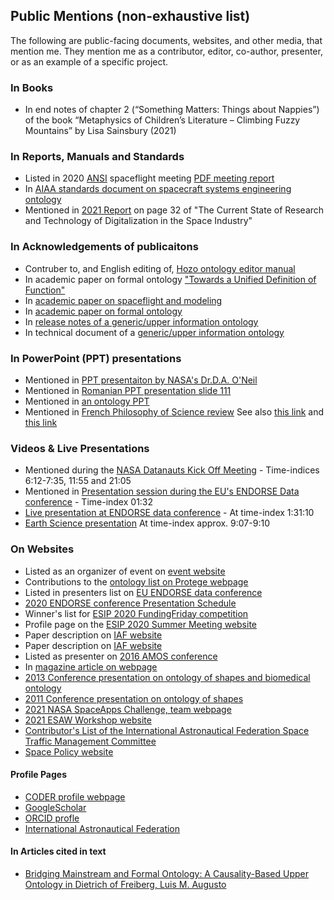 ## Public Mentions (non-exhaustive list)
The following are public-facing documents, websites, and other media, that mention me. They mention me as a contributor, editor, co-author, presenter, or as an example of a specific project.

### In Books
- In end notes of chapter 2 (“Something Matters: Things about Nappies”) of the book “Metaphysics of Children’s Literature – Climbing Fuzzy Mountains” by Lisa Sainsbury (2021)

### In Reports, Manuals and Standards 
- Listed in 2020 [ANSI](https://ansi.org/) spaceflight meeting [PDF meeting report](https://share.ansi.org/Shared%20Documents/Standards%20Activities/Commercial%20Space%20Industry/December%207%2C%202020%20ANSI%20Informational%20Meeting%20-%20Standardization%20and%20the%20Commercial%20Space%20Industry/ANSI_Commercial_Space_Industry_Meeting_Report_120720.pdf)
- In [AIAA standards document on spacecraft systems engineering ontology](https://arc.aiaa.org/doi/book/10.2514/4.106286)
- Mentioned in [2021 Report](https://elib.dlr.de/141454/1/B%C3%B6ning_TheCurrent.pdf) on page 32 of "The Current State of Research and Technology of Digitalization in the Space Industry" 

### In Acknowledgements of publicaitons
- Contruber to, and English editing of, [Hozo ontology editor manual](http://www.hozo.jp/)
- In academic paper on formal ontology ["Towards a Unified Definition of Function"](https://books.google.com/books?id=dNvvAgAAQBAJ&pg=PA116&lpg=PA116&dq=robert+rovetto+ontology&source=bl&ots=YBi9iYB-7B&sig=ACfU3U0FKUCPbwVkflQ9fSHVqamdBQ3PXQ&hl=en&sa=X&ved=2ahUKEwiqvMr81djyAhXjkOAKHZ5jAig4UBDoAXoECAIQAw#v=onepage&q=robert%20rovetto%20ontology&f=false)
- In [academic paper on spaceflight and modeling](https://web.corral.tacc.utexas.edu/MOST/Walls_AMOS_20160915.pdf)
- In [academic paper on formal ontology](http://ontology.buffalo.edu/smith/articles/Material_Entities.pdf)
- In [release notes of a generic/upper information ontology](https://docs.google.com/document/d/1_lKE8kAmFfi12_TBrDs1COMDPXDQGByKJZAaBwW5xVM/edit#!)
- In technical document of a [generic/upper information ontology](https://www.google.com/url?sa=t&rct=j&q=&esrc=s&source=web&cd=&cad=rja&uact=8&ved=2ahUKEwjuwpj60NjyAhWCRDABHQsnDEI4PBAWegQICxAB&url=https%3A%2F%2Fraw.githubusercontent.com%2FBFO-ontology%2FBFO%2Fv2.0%2FBFO2-Reference.docx&usg=AOvVaw2WP7Tmp8UQ5z32VaUb3TKy)

### In PowerPoint (PPT) presentations
- Mentioned in [PPT presentaiton by NASA's Dr.D.A. O'Neil](https://drive.google.com/file/d/0Bz94QYIr9g9FSXNMb1NnUXlWOEk/view?resourcekey=0-US5R4C2c4ogfwSOUfV4aZA)
- Mentioned in [Romanian PPT presentation slide 111](https://profs.info.uaic.ro/~busaco/teach/courses/wade/presentations/web12SemanticWeb-InginerieOntologica-AliniereaOntologiilor_UtilizariPragmatice.pdf)
- Mentioned in [an ontology PPT](https://www.google.com/url?sa=t&rct=j&q=&esrc=s&source=web&cd=&cad=rja&uact=8&ved=2ahUKEwjuwpj60NjyAhWCRDABHQsnDEI4PBAWegQICRAB&url=https%3A%2F%2Fuser.medunigraz.at%2Fstefan.schulz%2Fpresentations%2F2018_Towards_an_ontology_of_religious_belief.pptx&usg=AOvVaw08pUTGzzjZ5tBYrsComwLf)
- Mentioned in [French Philosophy of Science review](https://ojs.uclouvain.be/index.php/latosensu/article/view/3213/2293) See also [this link](https://ojs.uclouvain.be/index.php/latosensu/article/view/3213) and [this link](https://www.google.com/url?sa=t&rct=j&q=&esrc=s&source=web&cd=&cad=rja&uact=8&ved=2ahUKEwiUtdel1djyAhXiSDABHQcDDm44RhAWegQICRAB&url=https%3A%2F%2Fojs.uclouvain.be%2Findex.php%2Flatosensu%2Farticle%2Fdownload%2F3213%2F2293%2F&usg=AOvVaw3yJL4Syauhh_cp3hdKuOB4)

### Videos & Live Presentations
- Mentioned during the [NASA Datanauts Kick Off Meeting](https://www.youtube.com/watch?v=6Fq1M8986yM&feature=youtu.be)  - Time-indices 6:12-7:35, 11:55 and 21:05
- Mentioned in [Presentation session during the EU's ENDORSE Data conference](https://op.europa.eu/en/web/endorse/join-us-live) - Time-index 01:32 
- [Live presentation at ENDORSE data conference](https://www.youtube.com/watch?v=giWHWDfmo7Q) - At time-index 1:31:10
- [Earth Science presentation](https://www.youtube.com/watch?v=uTOMYRPQtrs) At time-index approx. 9:07-9:10

### On Websites
- Listed as an organizer of event on [event website](https://esao2021.inf.unibz.it/)
- Contributions to the [ontology list on Protege webpage](https://protegewiki.stanford.edu/wiki/Protege_Ontology_Library)
- Listed in presenters list on [EU ENDORSE data conference](https://op.europa.eu/en/web/endorse/speakers-corner) 
- [2020 ENDORSE conference Presentation Schedule](https://op.europa.eu/documents/7525478/7870420/Day3.pdf/98d3b077-ad3a-bbde-77a6-9e0c8f5d540f?t=1611672836710&text-align:%20right;download=tr)
- Winner's list for [ESIP 2020 FundingFriday competition](https://wiki.esipfed.org/FUNding_Friday_Projects)
- Profile page on the [ESIP 2020 Summer Meeting website](https://2020esipsummermeeting.sched.com/robertrovetto)
- Paper description on [IAF website](https://iafastro.directory/iac/paper/id/40148/summary/) 
- Paper description on [IAF website](https://iafastro.directory/iac/archive/browse/IAC-17/D5/2/40147/)
- Listed as presenter on [2016 AMOS conference](http://toc.proceedings.com/32549webtoc.pdf)
- In [magazine article on webpage](https://issuu.com/secondmuse/docs/nasa-datanauts-2017)
- [2013 Conference presentation on ontology of shapes and biomedical ontology](https://cindy.informatik.uni-bremen.de/cosy/events/shapes2/contributions/)
- [2011 Conference presentation on ontology of shapes](https://cindy.informatik.uni-bremen.de/cosy/events/shapes/programme/)
- [2021 NASA SpaceApps Challenge, team webpage](https://2021.spaceappschallenge.org/challenges/statements/ontologies-and-interactive-network-visualizations/teams/ontelligence/project)
- [2021 ESAW Workshop website](https://atpi.eventsair.com/QuickEventWebsitePortal/esaw-2021/website/Agenda/AgendaItemDetail?id=1e4811b9-1143-478a-bec6-e262958df952)
- [Contributor's List of the International Astronautical Federation Space Traffic Management Committee](https://iafastro.directory/iac/comm/id/spacetraffic/member/)
- [Space Policy website](https://www.space-policy.com/temporary-free-access-to-issue-294-of-space-policy/)


#### Profile Pages
- [CODER profile webpage](http://www.coder.umd.edu/node/287)
- [GoogleScholar](https://scholar.google.com/citations?user=jTkGEiMAAAAJ&hl=en&oi=sra)
- [ORCID profle](https://orcid.org/0000-0003-3835-7817)
- [International Astronautical Federation](https://www.iafastro.org/biographie/robert-rovetto.html)


#### In Articles cited in text

- [Bridging Mainstream and Formal Ontology: A Causality-Based Upper Ontology in Dietrich of Freiberg, Luis M. Augusto](https://media-exp1.licdn.com/dms/document/C4D1FAQHjQPisH4XMXg/feedshare-document-pdf-analyzed/0/1633077207767?e=1633176000&v=beta&t=xAxx2j8FbwuToNzoyL5TNauTgb6lawAzC5INBcOWQfQ)
